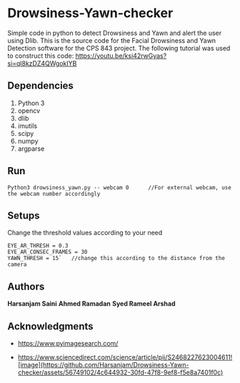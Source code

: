 # Drowsiness-Yawn-checker

Simple code in python to detect Drowsiness and Yawn and alert the user using Dlib.
This is the source code for the Facial Drowsiness and Yawn Detection software for the CPS 843 project. The following tutorial was used to construct this code: https://youtu.be/ksi42rwGyas?si=ql8kzDZ4QWgokIYB

## Dependencies

1. Python 3
2. opencv
3. dlib
4. imutils
5. scipy
6. numpy
7. argparse

## Run 

```
Python3 drowsiness_yawn.py -- webcam 0		//For external webcam, use the webcam number accordingly
```

## Setups

Change the threshold values according to your need
```
EYE_AR_THRESH = 0.3
EYE_AR_CONSEC_FRAMES = 30
YAWN_THRESH = 15`	//change this according to the distance from the camera
```

## Authors

**Harsanjam Saini** 
**Ahmed Ramadan** 
**Syed Rameel Arshad** 


## Acknowledgments

* https://www.pyimagesearch.com/

* https://www.sciencedirect.com/science/article/pii/S2468227623004611![image](https://github.com/Harsanjam/Drowsiness-Yawn-checker/assets/56749102/4c644932-30fd-47f8-9ef8-f5e8a7401f0c)





